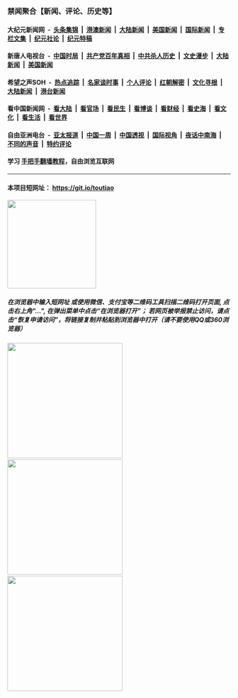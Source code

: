 ### 禁闻聚合【新闻、评论、历史等】

#### 大纪元新闻网 &nbsp;-&nbsp; [头条集锦](indexes/E头条集锦.md?t=02060533) &nbsp;|&nbsp; [港澳新闻](indexes/E港澳新闻.md?t=02060533)  &nbsp;|&nbsp; [大陆新闻](indexes/E大陆新闻.md?t=02060533) &nbsp;|&nbsp; [美国新闻](indexes/E美国新闻.md?t=02060533) &nbsp;|&nbsp; [国际新闻](indexes/E国际新闻.md?t=02060533) &nbsp;|&nbsp; [专栏文集](indexes/E专栏文集.md?t=02060533) &nbsp;|&nbsp; [纪元社论](indexes/E纪元社论.md?t=02060533) &nbsp;|&nbsp; [纪元特稿](indexes/E纪元特稿.md?t=02060533) 

#### 新唐人电视台 &nbsp;-&nbsp; [中国时局](indexes/N中国时局.md?t=02060533) &nbsp;|&nbsp; [共产党百年真相](indexes/N共产党百年真相.md?t=02060533) &nbsp;|&nbsp; [中共杀人历史](indexes/N中共杀人历史.md?t=02060533) &nbsp;|&nbsp; [文史漫步](indexes/N文史漫步.md?t=02060533) &nbsp;|&nbsp; [大陆新闻](indexes/N大陆新闻.md?t=02060533) &nbsp;|&nbsp; [美国新闻](indexes/N美国新闻.md?t=02060533)

#### 希望之声SOH &nbsp;-&nbsp; [热点追踪](indexes/H热点追踪.md?t=02060533) &nbsp;|&nbsp; [名家谈时事](indexes/H名家谈时事.md?t=02060533) &nbsp;|&nbsp; [个人评论](indexes/H个人评论.md?t=02060533)  &nbsp;|&nbsp; [红朝解密](indexes/H红朝解密.md?t=02060533) &nbsp;|&nbsp; [文化寻根](indexes/H文化寻根.md?t=02060533) &nbsp;|&nbsp; [大陆新闻](indexes/H大陆新闻.md?t=02060533) &nbsp;|&nbsp; [港台新闻](indexes/H港台新闻.md?t=02060533)

#### 看中国新闻网 &nbsp;-&nbsp; [看大陆](indexes/S看大陆.md?t=02060533) &nbsp;|&nbsp; [看官场](indexes/S看官场.md?t=02060533) &nbsp;|&nbsp; [看民生](indexes/S看民生.md?t=02060533)  &nbsp;|&nbsp; [看博谈](indexes/S看博谈.md?t=02060533) &nbsp;|&nbsp; [看财经](indexes/S看财经.md?t=02060533) &nbsp;|&nbsp; [看史海](indexes/S看史海.md?t=02060533) &nbsp;|&nbsp; [看文化](indexes/S看文化.md?t=02060533) &nbsp;|&nbsp; [看生活](indexes/S看生活.md?t=02060533) &nbsp;|&nbsp; [看世界](indexes/S看世界.md?t=02060533)

#### 自由亚洲电台 &nbsp;-&nbsp; [亚太报道](indexes/R亚太报道.md?t=02060533) &nbsp;|&nbsp; [中国一周](indexes/R中国一周.md?t=02060533) &nbsp;|&nbsp; [中国透视](indexes/R中国透视.md?t=02060533)  &nbsp;|&nbsp; [国际视角](indexes/R国际视角.md?t=02060533) &nbsp;|&nbsp; [夜话中南海](indexes/R夜话中南海.md?t=02060533) &nbsp;|&nbsp; [不同的声音](indexes/R不同的声音.md?t=02060533) &nbsp;|&nbsp; [特约评论](indexes/R特约评论.md?t=02060533)

#### 学习 [手把手翻墙教程](https://github.com/gfw-breaker/guides/wiki)，自由浏览互联网

----

#### 本项目短网址： https://git.io/toutiao
<img src="https://raw.githubusercontent.com/gfw-breaker/banned-news/master/scripts/img/qr.png" width="200px"/>  

##### 在浏览器中输入短网址 或使用微信、支付宝等二维码工具扫描二维码打开页面, 点击右上角"...", 在弹出菜单中点击“在浏览器打开”； 若网页被举报禁止访问，请点击“恢复申请访问”，将链接复制并粘贴到浏览器中打开（请不要使用QQ或360浏览器）

<img src="https://raw.githubusercontent.com/gfw-breaker/banned-news/master/scripts/img/1.png" width="260px"/> &nbsp; <img src="https://raw.githubusercontent.com/gfw-breaker/banned-news/master/scripts/img/2.png" width="260px"/> &nbsp; <img src="https://raw.githubusercontent.com/gfw-breaker/banned-news/master/scripts/img/3.png" width="260px"/>
